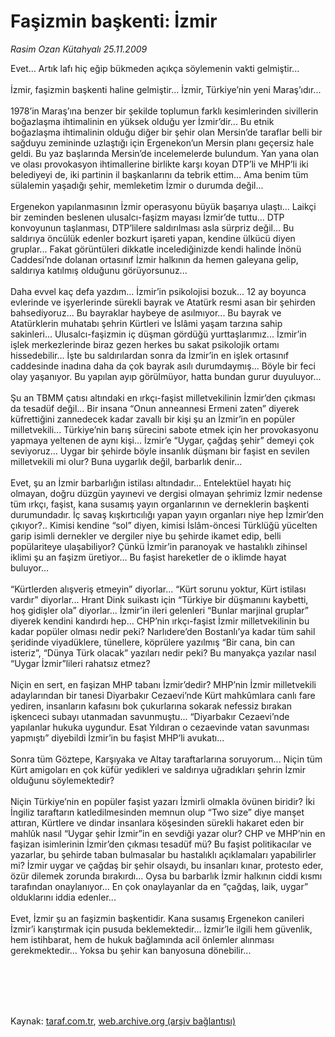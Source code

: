 # Faşizmin başkenti: İzmir

*Rasim Ozan Kütahyalı 25.11.2009*

<div class="taraf_structure_2col_1zq">
<div class="margen_n">



 <p>Evet... Artık lafı hiç eğip bükmeden açıkça söylemenin vakti gelmiştir... <br/><br/>İzmir, faşizmin başkenti haline gelmiştir... İzmir, Türkiye’nin yeni Maraş’ıdır... <br/><br/>1978’in Maraş’ına benzer bir şekilde toplumun farklı kesimlerinden sivillerin boğazlaşma ihtimalinin en yüksek olduğu yer İzmir’dir... Bu etnik boğazlaşma ihtimalinin olduğu diğer bir şehir olan Mersin’de taraflar belli bir sağduyu zemininde uzlaştığı için Ergenekon’un Mersin planı geçersiz hale geldi. Bu yaz başlarında Mersin’de incelemelerde bulundum. Yan yana olan ve olası provokasyon ihtimallerine birlikte karşı koyan DTP’li ve MHP’li iki belediyeyi de, iki partinin il başkanlarını da tebrik ettim... Ama benim tüm sülalemin yaşadığı şehir, memleketim İzmir o durumda değil... <br/><br/>Ergenekon yapılanmasının İzmir operasyonu büyük başarıya ulaştı... Laikçi bir zeminden beslenen ulusalcı-faşizm mayası İzmir’de tuttu... DTP konvoyunun taşlanması, DTP’lilere saldırılması asla sürpriz değil... Bu saldırıya öncülük edenler bozkurt işareti yapan, kendine ülkücü diyen gruplar... Fakat görüntüleri dikkatle incelediğinizde kendi halinde İnönü Caddesi’nde dolanan ortasınıf İzmir halkının da hemen galeyana gelip, saldırıya katılmış olduğunu görüyorsunuz... <br/><br/>Daha evvel kaç defa yazdım... İzmir’in psikolojisi bozuk... 12 ay boyunca evlerinde ve işyerlerinde sürekli bayrak ve Atatürk resmi asan bir şehirden bahsediyoruz... Bu bayraklar haybeye de asılmıyor... Bu bayrak ve Atatürklerin muhatabı şehrin Kürtleri ve İslâmi yaşam tarzına sahip sakinleri... Ulusalcı-faşizmin iç düşman gördüğü yurttaşlarımız... İzmir’in işlek merkezlerinde biraz gezen herkes bu sakat psikolojik ortamı hissedebilir... İşte bu saldırılardan sonra da İzmir’in en işlek ortasınıf caddesinde inadına daha da çok bayrak asılı durumdaymış... Böyle bir feci olay yaşanıyor. Bu yapılan ayıp görülmüyor, hatta bundan gurur duyuluyor... <br/><br/>Şu an TBMM çatısı altındaki en ırkçı-faşist milletvekilinin İzmir’den çıkması da tesadüf değil... Bir insana “Onun anneannesi Ermeni zaten” diyerek küfrettiğini zannedecek kadar zavallı bir kişi şu an İzmir’in en popüler milletvekili... Türkiye’nin barış sürecini sabote etmek için her provokasyonu yapmaya yeltenen de aynı kişi... İzmir’e “Uygar, çağdaş şehir” demeyi çok seviyoruz... Uygar bir şehirde böyle insanlık düşmanı bir faşist en sevilen milletvekili mi olur? Buna uygarlık değil, barbarlık denir... <br/><br/>Evet, şu an İzmir barbarlığın istilası altındadır... Entelektüel hayatı hiç olmayan, doğru düzgün yayınevi ve dergisi olmayan şehrimiz İzmir nedense tüm ırkçı, faşist, kana susamış yayın organlarının ve derneklerin başkenti durumundadır. İç savaş kışkırtıcılığı yapan yayın organları niye hep İzmir’den çıkıyor?.. Kimisi kendine “sol” diyen, kimisi İslâm-öncesi Türklüğü yücelten garip isimli dernekler ve dergiler niye bu şehirde ikamet edip, belli popülariteye ulaşabiliyor? Çünkü İzmir’in paranoyak ve hastalıklı zihinsel iklimi şu an faşizm üretiyor... Bu faşist hareketler de o iklimde hayat buluyor... <br/><br/>“Kürtlerden alışveriş etmeyin” diyorlar... “Kürt sorunu yoktur, Kürt istilası vardır” diyorlar... Hrant Dink suikastı için “Türkiye bir düşmanını kaybetti, hoş gidişler ola” diyorlar... İzmir’in ileri gelenleri “Bunlar marjinal gruplar” diyerek kendini kandırdı hep... CHP’nin ırkçı-faşist İzmir milletvekilinin bu kadar popüler olması nedir peki? Narlıdere’den Bostanlı’ya kadar tüm sahil şeridinde viyadüklere, tünellere, köprülere yazılmış “Bir cana, bin can isteriz”, “Dünya Türk olacak” yazıları nedir peki? Bu manyakça yazılar nasıl “Uygar İzmir”lileri rahatsız etmez? <br/><br/>Niçin en sert, en faşizan MHP tabanı İzmir’dedir? MHP’nin İzmir milletvekili adaylarından bir tanesi Diyarbakır Cezaevi’nde Kürt mahkûmlara canlı fare yediren, insanların kafasını bok çukurlarına sokarak nefessiz bırakan işkenceci subayı utanmadan savunmuştu... “Diyarbakır Cezaevi’nde yapılanlar hukuka uygundur. Esat Yıldıran o cezaevinde vatan savunması yapmıştı” diyebildi İzmir’in bu faşist MHP’li avukatı... <br/><br/>Sonra tüm Göztepe, Karşıyaka ve Altay taraftarlarına soruyorum... Niçin tüm Kürt amigoları en çok küfür yedikleri ve saldırıya uğradıkları şehrin İzmir olduğunu söylemektedir? <br/><br/>Niçin Türkiye’nin en popüler faşist yazarı İzmirli olmakla övünen biridir? İki İngiliz taraftarın katledilmesinden memnun olup “Two size” diye manşet attıran, Kürtlere ve dindar insanlara köşesinden sürekli hakaret eden bir mahlûk nasıl “Uygar şehir İzmir”in en sevdiği yazar olur? CHP ve MHP’nin en faşizan isimlerinin İzmir’den çıkması tesadüf mü? Bu faşist politikacılar ve yazarlar, bu şehirde taban bulmasalar bu hastalıklı açıklamaları yapabilirler mi? İzmir uygar ve çağdaş bir şehir olsaydı, bu insanları kınar, protesto eder, özür dilemek zorunda bırakırdı... Oysa bu barbarlık İzmir halkının ciddi kısmı tarafından onaylanıyor... En çok onaylayanlar da en “çağdaş, laik, uygar” olduklarını iddia edenler... <br/><br/>Evet, İzmir şu an faşizmin başkentidir. Kana susamış Ergenekon canileri İzmir’i karıştırmak için pusuda beklemektedir... İzmir’le ilgili hem güvenlik, hem istihbarat, hem de hukuk bağlamında acil önlemler alınması gerekmektedir... Yoksa bu şehir kan banyosuna dönebilir...</p>
<br/>
<br/>
<br/>



<br/>


<div id="taraf_not">
</div>

</div>


</div>

Kaynak: [taraf.com.tr](http://taraf.com.tr:80/makale/8696.htm), [web.archive.org (arşiv bağlantısı)](http://web.archive.org/web/20100202200725/http://taraf.com.tr:80/makale/8696.htm)
